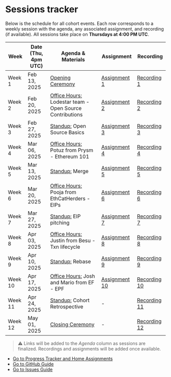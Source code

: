 # Sessions tracker

Below is the schedule for all cohort events. Each row corresponds to a weekly session with the agenda, any associated assignment, and recording (if available). All sessions take place on **Thursdays at 4:00 PM UTC**.

| Week    | Date (Thu, 4pm UTC) | Agenda & Materials         | Assignment | Recording |
|---------|---------------------|----------------------------|------------|-----------|
| Week 1  | Feb 13, 2025        | [Opening Ceremony](https://github.com/wiepteam/studygroup/issues/24) |[Assignment 1](2-progress-tracker.md#week-1-assignment) | [Recording 1](https://youtu.be/XWVgnPFugbQ) |
| Week 2  | Feb 20, 2025        | [Office Hours:](https://github.com/wiepteam/studygroup/issues/25) Lodestar team - Open Source Contributions| [Assignment 2](2-progress-tracker.md#week-2-assignment) |  [Recording 2](https://youtu.be/avCiQeM1X6s) |
| Week 3  | Feb 27, 2025        | [Standup:](https://github.com/wiepteam/studygroup/issues/30) Open Source Basics | [Assignment 3](2-progress-tracker.md#week-3-assignment)   | [Recording 3](https://www.youtube.com/watch?v=sFtgCWqwg8I)|
| Week 4  | Mar 06, 2025        | [Office Hours:](https://github.com/wiepteam/studygroup/issues/41) Potuz from Prysm - Ethereum 101| [Assignment 4](2-progress-tracker.md#week-4-assignment)   | [Recording 4](https://www.youtube.com/watch?v=J4U79wnCMUk) |
| Week 5  | Mar 13, 2025        | [Standup:](https://github.com/wiepteam/studygroup/issues/46) Merge | [Assignment 5](2-progress-tracker.md#week-5-assignment) | [Recording 5](https://www.youtube.com/watch?v=HEx7J63Jfz4) |
| Week 6  | Mar 20, 2025        | [Office Hours:](https://github.com/wiepteam/studygroup/issues/64) Pooja from EthCatHerders - EIPs| [Assignment 6](2-progress-tracker.md#week-6-assignment)  | [Recording 6](https://youtu.be/3E9LJd_wyy4)|
| Week 7  | Mar 27, 2025        | [Standup:](https://github.com/wiepteam/studygroup/issues/75) EIP pitching | [Assignment 7](2-progress-tracker.md#week-7-assignment)   | [Recording 7](https://www.youtube.com/watch?v=YaOX5l8nuPo)   |
| Week 8  | Apr 03, 2025        | [Office Hours:](https://github.com/wiepteam/studygroup/issues/91) Justin from Besu - Txn lifecycle | [Assignment 8](2-progress-tracker.md#week-8-assignment) | [Recording 8](https://www.youtube.com/watch?v=IPXuONbifTM) |
| Week 9  | Apr 10, 2025        | [Standup:](https://github.com/wiepteam/studygroup/issues/105) Rebase | [Assignment 9](2-progress-tracker.md#week-9-assignment) | [Recording 9](https://youtu.be/4GNd8WYIPoI)  |
| Week 10 | Apr 17, 2025        | [Office Hours:](https://github.com/wiepteam/studygroup/issues/112) Josh and Mario from EF - EPF   | [Assignment 10](2-progress-tracker.md#week-10-assignment) | [Recording 10](https://www.youtube.com/watch?v=YJhViZJEt5I)  |
| Week 11 | Apr 24, 2025        | [Standup:](https://github.com/wiepteam/studygroup/issues/119) Cohort Retrospective |     -    | [Recording 11](https://www.youtube.com/watch?v=YJhViZJEt5I)          |
| Week 12 | May 01, 2025        | [Closing Ceremony](https://github.com/wiepteam/studygroup/issues/142)|  -  | [Recording 12](https://youtu.be/8xfBxsrMgeQ) |

 > &#x26A0; Links will be added to the *Agenda* column as sessions are finalized. Recordings and assignments will be added once available.

- [Go to Progress Tracker and Home Assignments](./2-progress-tracker.md)
- [Go to GitHub Guide](./3-github-guide.md)
- [Go to Issues Guide](./4-issues-guide.md)

